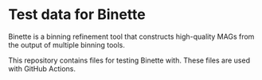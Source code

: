 # Test data for Binette

Binette is a binning refinement tool that constructs high-quality MAGs from the output of multiple binning tools.

This repository contains files for testing Binette with. These files are used with GitHub Actions.
